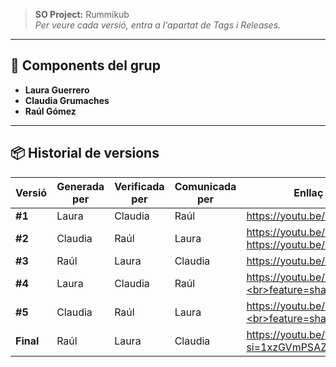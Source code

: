 > **SO Project:** Rummikub  
> _Per veure cada versió, entra a l'apartat de Tags i Releases._

---

## 👥 Components del grup

- **Laura Guerrero**  
- **Claudia Grumaches**  
- **Raúl Gómez**  

---

## 📦 Historial de versions

| Versió    | Generada per   | Verificada per | Comunicada per | Enllaç vídeo                                                                  |
|-----------|----------------|----------------|----------------|-------------------------------------------------------------------------------|
| **#1**    | Laura          | Claudia        | Raúl           | https://youtu.be/06qZ5zRJRsw                                                  |
| **#2**    | Claudia        | Raúl           | Laura          | https://youtu.be/HKLj2eBOCGo<br>https://youtu.be/mOatfCI4nR0                  |
| **#3**    | Raúl           | Laura          | Claudia        | https://youtu.be/CCws0cWLQdY                                                  |
| **#4**    | Laura          | Claudia        | Raúl           | https://youtu.be/c753pwfwYhs?<br>feature=shared                               |
| **#5**    | Claudia        | Raúl           | Laura          | https://youtu.be/Bki482JGCrI?<br>feature=shared                               |
| **Final** | Raúl           | Laura          | Claudia        | https://youtu.be/8aa9kBz50NE?si=1xzGVmPSAZHMDIWC                              |


